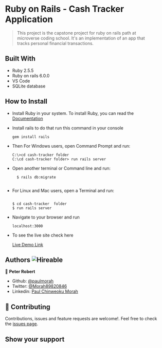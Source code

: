 # Ruby on Rails - Cash Tracker Application
> This project is the capstone project for ruby on rails path at microverse coding school.
> It's an implementation of an app that tracks personal financial transactions.

## Built With

- Ruby 2.5.5
- Ruby on rails 6.0.0
- VS Code
- SQLite database

## How to Install

- Install Ruby in your system. To install Ruby, you can read the [Documentation](https://www.ruby-lang.org/en/documentation/installation/)
- Install rails to do that run this command in your console
    ``` 
    gem install rails

    ``` 
- Then For Windows users, open Command Prompt and run:
    ```console
    C:\>cd cash-tracker folder
    C:\cd cash-tracker folder> run rails server
    ```
- Open another terminal or Command line and run:  

  ```
    $ rails db:migrate
    
    ``` 
- For Linux and Mac users, open a Terminal and run:
    ```console
    
    $ cd cash-tracker  folder
    $ run rails server

    ``` 
- Navigate to your browser and run
 
   ```
   localhost:3000

   ```
- To see the live site check here

   [Live Demo Link]()


## Authors  ![Hireable](https://img.shields.io/badge/HIREABLE-YES-yellowgreen&?style=for-the-badge)

👤 **Peter Robert**

- Github: [@paulmorah](https://github.com/chinweokwu)
- Twitter: [@Morah89820846](https://twitter.com/Morah89820846)
- Linkedin: [Paul Chinweoku Morah](https://www.linkedin.com/in/morah-paul/)


## 🤝 Contributing

Contributions, issues and feature requests are welcome!. Feel free to check the [issues page](issues/).

## Show your support